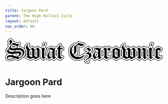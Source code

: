 ```yaml
---
title: Jargoon Pard
parent: The High Hallack Cycle
layout: default
nav_order: 80
---
```


![Witch World](../../assets/img/swiat_czarownic.png "Witch World")

# Jargoon Pard

Description goes here
